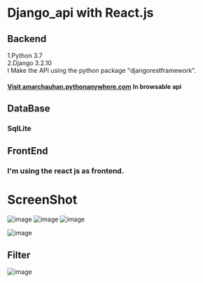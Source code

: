 # Django_api with React.js
## Backend 
1.Python 3.7<br />
2.Django 3.2.10<br />
I Make the API using the python package "djangorestframework". <br />
#### <a href="https://amarchauhan.pythonanywhere.com/api/">Visit amarchauhan.pythonanywhere.com</a> In browsable api 
## DataBase
### SqlLite
## FrontEnd
### I'm using the react js as frontend.
# ScreenShot
![image](https://user-images.githubusercontent.com/63333015/146528862-20e775aa-6630-4416-80b5-dcecdd4535d7.png)
![image](https://user-images.githubusercontent.com/63333015/146528949-5af7c6e2-ea07-4a22-84fd-1d2a45cafbaa.png)
![image](https://user-images.githubusercontent.com/63333015/146529454-b55a6da5-31ee-407d-8981-1075b1f64696.png)

![image](https://user-images.githubusercontent.com/63333015/146529056-91f34361-3859-4336-a076-560cc347844f.png)
## Filter
![image](https://user-images.githubusercontent.com/63333015/146529208-2c0149fa-4fa5-47d5-891e-343ee47fa3c6.png)




